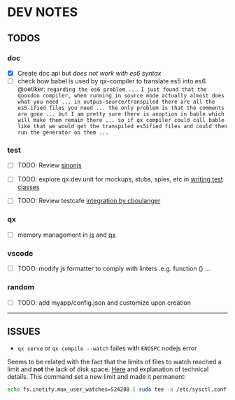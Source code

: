 # DEV NOTES

##  TODOS

### doc

- [x] Create doc api but *does not work with es6 syntax*
- [ ] check how babel is used by qx-compiler to translate es5 into es6. @oetiker:
``regarding the es6 problem ... I just found that the qooxdoo compiler, when running in source mode actually almost does what you need ... in outpus-source/transpiled there are all the es5-ified files you need ... the only problem is that the comments are gone ... but I am pretty sure there is anoption in bable which will make them remain there ... so if qx compiler could call bable like that we would get the transpiled es5ified files and could then run the generator on them ... ``

### test

- [ ] TODO: Review [sinonjs](http://sinonjs.org/releases/v2.1.0/fake-xhr-and-server/)
- [ ] TODO: explore qx.dev.unit for mockups, stubs, spies, etc in [writing test classes](http://www.qooxdoo.org/devel/pages/development/frame_apps_testrunner.html#writing-test-classes) 
- [ ] TODO: Review testcafe [integration by cboulanger](https://github.com/cboulanger/qx-contrib-Dialog/blob/testcafe/.travis.yml)


### qx

- [ ] memory management in [js](https://developer.mozilla.org/en-US/docs/Web/JavaScript/Memory_Management) and [qx](http://www.qooxdoo.org/devel/pages/development/memory_management.html)

### vscode

- [ ] TODO: modify js formatter to comply with linters .e.g. function () ...

### random
- [ ] TODO: add myapp/config.json and customize upon creation

---
##  ISSUES

- ``qx serve`` or ``qx compile --watch`` failes with ``ENOSPC`` nodejs error

Seems to be related with the fact that the limits of files to watch reached a limit and **not** the lack of disk space. [Here](https://github.com/guard/listen/wiki/Increasing-the-amount-of-inotify-watchers) and explanation of technical details. This command set a new limit and made it permanent:
```bash
echo fs.inotify.max_user_watches=524288 | sudo tee -a /etc/sysctl.conf && sudo sysctl -p
```
